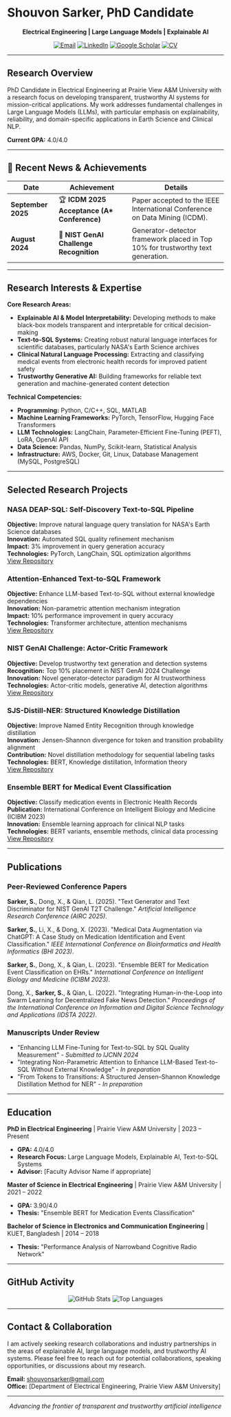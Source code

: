 # Shouvon Sarker, PhD Candidate

<div align="center">

**Electrical Engineering | Large Language Models | Explainable AI**

</div>

<div align="center">
  
[![Email](https://img.shields.io/badge/Email-shouvonsarker@gmail.com-blue?style=flat&logo=gmail)](mailto:shouvonsarker@gmail.com)
[![LinkedIn](https://img.shields.io/badge/LinkedIn-Profile-blue?style=flat&logo=linkedin)](https://www.google.com/search?q=https://linkedin.in/shouvon-sarker)
[![Google Scholar](https://img.shields.io/badge/Google%20Scholar-Citations-blue?style=flat&logo=google-scholar)](https://scholar.google.com/citations?user=WGTZTE8AAAAJ&hl=en)
[![CV](https://img.shields.io/badge/CV-Download-red?style=flat&logo=adobeacrobatreader)](cv/ShouvonSarker_CV.pdf)

</div>

---

## Research Overview

PhD Candidate in Electrical Engineering at Prairie View A&M University with a research focus on developing transparent, trustworthy AI systems for mission-critical applications. My work addresses fundamental challenges in Large Language Models (LLMs), with particular emphasis on explainability, reliability, and domain-specific applications in Earth Science and Clinical NLP.

**Current GPA:** 4.0/4.0

---

## 🌟 Recent News & Achievements

| Date | Achievement | Details |
|------|-------------|---------|
| **September 2025** | 🏆 **ICDM 2025 Acceptance (A\* Conference)** | Paper accepted to the IEEE International Conference on Data Mining (ICDM). |
| **August 2024** | 🏅 **NIST GenAI Challenge Recognition** | Generator-detector framework placed in Top 10% for trustworthy text generation. |


---



## Research Interests & Expertise

**Core Research Areas:**
- **Explainable AI & Model Interpretability:** Developing methods to make black-box models transparent and interpretable for critical decision-making
- **Text-to-SQL Systems:** Creating robust natural language interfaces for scientific databases, particularly NASA's Earth Science archives
- **Clinical Natural Language Processing:** Extracting and classifying medical events from electronic health records for improved patient safety
- **Trustworthy Generative AI:** Building frameworks for reliable text generation and machine-generated content detection

**Technical Competencies:**
- **Programming:** Python, C/C++, SQL, MATLAB
- **Machine Learning Frameworks:** PyTorch, TensorFlow, Hugging Face Transformers
- **LLM Technologies:** LangChain, Parameter-Efficient Fine-Tuning (PEFT), LoRA, OpenAI API
- **Data Science:** Pandas, NumPy, Scikit-learn, Statistical Analysis
- **Infrastructure:** AWS, Docker, Git, Linux, Database Management (MySQL, PostgreSQL)

---

## Selected Research Projects

### NASA DEAP-SQL: Self-Discovery Text-to-SQL Pipeline
**Objective:** Improve natural language query translation for NASA's Earth Science databases  
**Innovation:** Automated SQL quality refinement mechanism  
**Impact:** 3% improvement in query generation accuracy  
**Technologies:** PyTorch, LangChain, SQL optimization algorithms  
[View Repository](https://github.com/shovon095)

### Attention-Enhanced Text-to-SQL Framework
**Objective:** Enhance LLM-based Text-to-SQL without external knowledge dependencies  
**Innovation:** Non-parametric attention mechanism integration  
**Impact:** 10% performance improvement in query accuracy  
**Technologies:** Transformer architecture, attention mechanisms  
[View Repository](https://github.com/shovon095)

### NIST GenAI Challenge: Actor-Critic Framework
**Objective:** Develop trustworthy text generation and detection systems  
**Recognition:** Top 10% placement in NIST GenAI 2024 Challenge  
**Innovation:** Novel generator-detector paradigm for AI trustworthiness  
**Technologies:** Actor-critic models, generative AI, detection algorithms  
[View Repository](https://github.com/shovon095)

### SJS-Distill-NER: Structured Knowledge Distillation
**Objective:** Improve Named Entity Recognition through knowledge distillation  
**Innovation:** Jensen-Shannon divergence for token and transition probability alignment  
**Contribution:** Novel distillation methodology for sequential labeling tasks  
**Technologies:** BERT, Knowledge distillation, Information theory  
[View Repository](https://github.com/shovon095)

### Ensemble BERT for Medical Event Classification
**Objective:** Classify medication events in Electronic Health Records  
**Publication:** International Conference on Intelligent Biology and Medicine (ICIBM 2023)  
**Innovation:** Ensemble learning approach for clinical NLP tasks  
**Technologies:** BERT variants, ensemble methods, clinical data processing  
[View Repository](https://github.com/shovon095)

---

## Publications

### Peer-Reviewed Conference Papers

**Sarker, S.**, Dong, X., & Qian, L. (2025). "Text Generator and Text Discriminator for NIST GenAI T2T Challenge." *Artificial Intelligence Research Conference (AIRC 2025)*.

**Sarker, S.**, Li, X., & Dong, X. (2023). "Medical Data Augmentation via ChatGPT: A Case Study on Medication Identification and Event Classification." *IEEE International Conference on Bioinformatics and Health Informatics (BHI 2023)*.

**Sarker, S.**, Dong, X., & Qian, L. (2023). "Ensemble BERT for Medication Event Classification on EHRs." *International Conference on Intelligent Biology and Medicine (ICIBM 2023)*.

Dong, X., **Sarker, S.**, & Qian, L. (2022). "Integrating Human-in-the-Loop into Swarm Learning for Decentralized Fake News Detection." *Proceedings of the International Conference on Information and Digital Science Technology and Applications (IDSTA 2022)*.

### Manuscripts Under Review
- "Enhancing LLM Fine-Tuning for Text-to-SQL by SQL Quality Measurement" - *Submitted to IJCNN 2024*
- "Integrating Non-Parametric Attention to Enhance LLM-Based Text-to-SQL Without External Knowledge" - *In preparation*
- "From Tokens to Transitions: A Structured Jensen–Shannon Knowledge Distillation Method for NER" - *In preparation*

---

## Education

**PhD in Electrical Engineering** | Prairie View A&M University | 2023 – Present  
- **GPA:** 4.0/4.0  
- **Research Focus:** Large Language Models, Explainable AI, Text-to-SQL Systems  
- **Advisor:** [Faculty Advisor Name if appropriate]

**Master of Science in Electrical Engineering** | Prairie View A&M University | 2021 – 2022  
- **GPA:** 3.90/4.0  
- **Thesis:** "Ensemble BERT for Medication Events Classification"

**Bachelor of Science in Electronics and Communication Engineering** | KUET, Bangladesh | 2014 – 2018  
- **Thesis:** "Performance Analysis of Narrowband Cognitive Radio Network"

---

## GitHub Activity

<div align="center">

![GitHub Stats](https://github-readme-stats.vercel.app/api?username=shovon095&show_icons=true&theme=default&hide_border=true&count_private=true)
![Top Languages](https://github-readme-stats.vercel.app/api/top-langs/?username=shovon095&layout=compact&theme=default&hide_border=true)

</div>

---

## Contact & Collaboration

I am actively seeking research collaborations and industry partnerships in the areas of explainable AI, large language models, and trustworthy AI systems. Please feel free to reach out for potential collaborations, speaking opportunities, or discussions about my research.

**Email:** shouvonsarker@gmail.com  
**Office:** [Department of Electrical Engineering, Prairie View A&M University]  

---

<div align="center">

*Advancing the frontier of transparent and trustworthy artificial intelligence*

</div>
